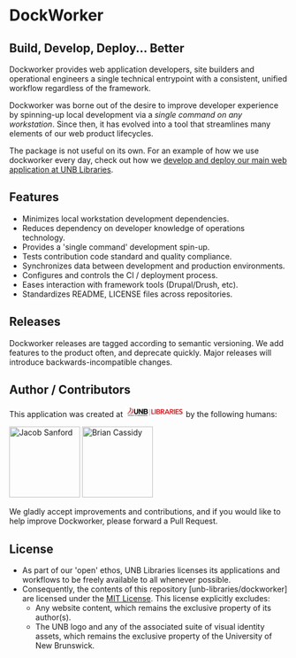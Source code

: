 # DockWorker
## Build, Develop, Deploy... Better
Dockworker provides web application developers, site builders and operational engineers a single technical entrypoint with a consistent, unified workflow regardless of the framework.

Dockworker was borne out of the desire to improve developer experience by spinning-up local development via a *single command on any workstation*. Since then, it has evolved into a tool that streamlines many elements of our web product lifecycles.

The package is not useful on its own. For an example of how we use dockworker every day, check out how we  [develop and deploy our main web application at UNB Libraries](https://github.com/unb-libraries/lib.unb.ca).

## Features
* Minimizes local workstation development dependencies.
* Reduces dependency on developer knowledge of operations technology.
* Provides a 'single command' development spin-up.
* Tests contribution code standard and quality compliance.
* Synchronizes data between development and production environments.
* Configures and controls the CI / deployment process.
* Eases interaction with framework tools (Drupal/Drush, etc).
* Standardizes README, LICENSE files across repositories.

## Releases
Dockworker releases are tagged according to semantic versioning. We add features to the product often, and deprecate quickly. Major releases will introduce backwards-incompatible changes.

## Author / Contributors
This application was created at [![UNB Libraries](https://github.com/unb-libraries/assets/raw/master/unblibbadge.png "UNB Libraries")](https://lib.unb.ca) by the following humans:

<a href="https://github.com/JacobSanford"><img src="https://avatars.githubusercontent.com/u/244894?v=3" title="Jacob Sanford" width="128" height="128"></a>
<a href="https://github.com/bricas"><img src="https://avatars.githubusercontent.com/u/18400?v=3" title="Brian Cassidy" width="128" height="128"></a>

We gladly accept improvements and contributions, and if you would like to help improve Dockworker, please forward a Pull Request.

## License
- As part of our 'open' ethos, UNB Libraries licenses its applications and workflows to be freely available to all whenever possible.
- Consequently, the contents of this repository [unb-libraries/dockworker] are licensed under the [MIT License](http://opensource.org/licenses/mit-license.html). This license explicitly excludes:
  - Any website content, which remains the exclusive property of its author(s).
  - The UNB logo and any of the associated suite of visual identity assets, which remains the exclusive property of the University of New Brunswick.
